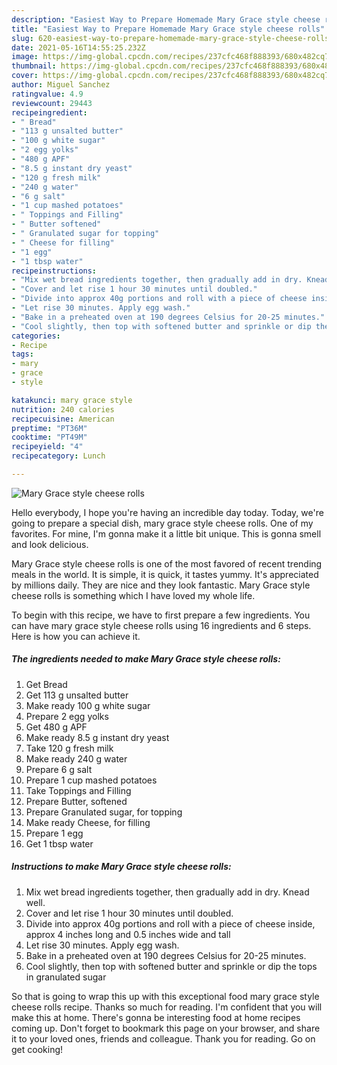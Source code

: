 ```yaml
---
description: "Easiest Way to Prepare Homemade Mary Grace style cheese rolls"
title: "Easiest Way to Prepare Homemade Mary Grace style cheese rolls"
slug: 620-easiest-way-to-prepare-homemade-mary-grace-style-cheese-rolls
date: 2021-05-16T14:55:25.232Z
image: https://img-global.cpcdn.com/recipes/237cfc468f888393/680x482cq70/mary-grace-style-cheese-rolls-recipe-main-photo.jpg
thumbnail: https://img-global.cpcdn.com/recipes/237cfc468f888393/680x482cq70/mary-grace-style-cheese-rolls-recipe-main-photo.jpg
cover: https://img-global.cpcdn.com/recipes/237cfc468f888393/680x482cq70/mary-grace-style-cheese-rolls-recipe-main-photo.jpg
author: Miguel Sanchez
ratingvalue: 4.9
reviewcount: 29443
recipeingredient:
- " Bread"
- "113 g unsalted butter"
- "100 g white sugar"
- "2 egg yolks"
- "480 g APF"
- "8.5 g instant dry yeast"
- "120 g fresh milk"
- "240 g water"
- "6 g salt"
- "1 cup mashed potatoes"
- " Toppings and Filling"
- " Butter softened"
- " Granulated sugar for topping"
- " Cheese for filling"
- "1 egg"
- "1 tbsp water"
recipeinstructions:
- "Mix wet bread ingredients together, then gradually add in dry. Knead well."
- "Cover and let rise 1 hour 30 minutes until doubled."
- "Divide into approx 40g portions and roll with a piece of cheese inside, approx 4 inches long and 0.5 inches wide and tall"
- "Let rise 30 minutes. Apply egg wash."
- "Bake in a preheated oven at 190 degrees Celsius for 20-25 minutes."
- "Cool slightly, then top with softened butter and sprinkle or dip the tops in granulated sugar"
categories:
- Recipe
tags:
- mary
- grace
- style

katakunci: mary grace style 
nutrition: 240 calories
recipecuisine: American
preptime: "PT36M"
cooktime: "PT49M"
recipeyield: "4"
recipecategory: Lunch

---
```



![Mary Grace style cheese rolls](https://img-global.cpcdn.com/recipes/237cfc468f888393/680x482cq70/mary-grace-style-cheese-rolls-recipe-main-photo.jpg)

Hello everybody, I hope you're having an incredible day today. Today, we're going to prepare a special dish, mary grace style cheese rolls. One of my favorites. For mine, I'm gonna make it a little bit unique. This is gonna smell and look delicious.

Mary Grace style cheese rolls is one of the most favored of recent trending meals in the world. It is simple, it is quick, it tastes yummy. It's appreciated by millions daily. They are nice and they look fantastic. Mary Grace style cheese rolls is something which I have loved my whole life.




To begin with this recipe, we have to first prepare a few ingredients. You can have mary grace style cheese rolls using 16 ingredients and 6 steps. Here is how you can achieve it.

<!--inarticleads1-->

##### The ingredients needed to make Mary Grace style cheese rolls:

1. Get  Bread
1. Get 113 g unsalted butter
1. Make ready 100 g white sugar
1. Prepare 2 egg yolks
1. Get 480 g APF
1. Make ready 8.5 g instant dry yeast
1. Take 120 g fresh milk
1. Make ready 240 g water
1. Prepare 6 g salt
1. Prepare 1 cup mashed potatoes
1. Take  Toppings and Filling
1. Prepare  Butter, softened
1. Prepare  Granulated sugar, for topping
1. Make ready  Cheese, for filling
1. Prepare 1 egg
1. Get 1 tbsp water




<!--inarticleads2-->

##### Instructions to make Mary Grace style cheese rolls:

1. Mix wet bread ingredients together, then gradually add in dry. Knead well.
1. Cover and let rise 1 hour 30 minutes until doubled.
1. Divide into approx 40g portions and roll with a piece of cheese inside, approx 4 inches long and 0.5 inches wide and tall
1. Let rise 30 minutes. Apply egg wash.
1. Bake in a preheated oven at 190 degrees Celsius for 20-25 minutes.
1. Cool slightly, then top with softened butter and sprinkle or dip the tops in granulated sugar




So that is going to wrap this up with this exceptional food mary grace style cheese rolls recipe. Thanks so much for reading. I'm confident that you will make this at home. There's gonna be interesting food at home recipes coming up. Don't forget to bookmark this page on your browser, and share it to your loved ones, friends and colleague. Thank you for reading. Go on get cooking!
